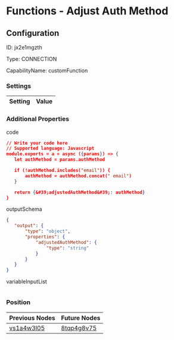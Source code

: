 # Functions - Adjust Auth Method
## Configuration
ID:  jx2e1mgzth

Type: CONNECTION 

CapabilityName: customFunction

### Settings
| Setting | Value  |
| :------------------------ | ---------------------------------------- |
 




### Additional Properties
code
 ```json 
// Write your code here
// Supported language: Javascript 
module.exports = a = async ({params}) => {
	let authMethod = params.authMethod

	if (!authMethod.includes("email")) {
		authMethod = authMethod.concat(" email")
	}

	return {&#39;adjustedAuthMethod&#39;: authMethod}
}
```


outputSchema
 ```json 
{
	"output": {
		"type": "object",
		"properties": {
			"adjustedAuthMethod": {
				"type": "string"
			}
		}
	}
}
```


variableInputList
 ```json 

```




### Position
| Previous Nodes | Future Nodes |
| :------------- | ------------ |
| [vs1a4w3l05](./vs1a4w3l05.md) | [8tqp4g8v75](./8tqp4g8v75.md) |